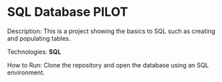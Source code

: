 # **SQL Database PILOT**
Description: This is a project showing the basics to SQL such as creating and populating tables.

Technologies: **SQL**

How to Run: Clone the repository and open the database using an SQL environment.
